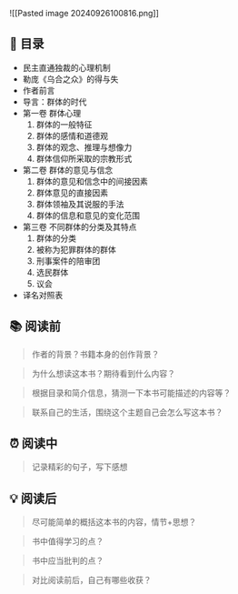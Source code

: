 ![[Pasted image 20240926100816.png]]
## 📑 目录
* 民主直通独裁的心理机制  
* 勒庞《乌合之众》的得与失  
* 作者前言  
* 导言：群体的时代  
* 第一卷 群体心理  
	1. 群体的一般特征  
	2. 群体的感情和道德观  
	3. 群体的观念、推理与想像力  
	4. 群体信仰所采取的宗教形式  
* 第二卷 群体的意见与信念  
	1. 群体的意见和信念中的间接因素  
	2. 群体意见的直接因素  
	3. 群体领袖及其说服的手法  
	4. 群体的信息和意见的变化范围  
* 第三卷 不同群体的分类及其特点  
	1. 群体的分类  
	2. 被称为犯罪群体的群体  
	3. 刑事案件的陪审团  
	4. 选民群体  
	5. 议会  
* 译名对照表
## 📚 阅读前
> 作者的背景？书籍本身的创作背景？

> 为什么想读这本书？期待看到什么内容？

> 根据目录和简介信息，猜测一下本书可能描述的内容等？

> 联系自己的生活，围绕这个主题自己会怎么写这本书？
## ⏰ 阅读中
> 记录精彩的句子，写下感想
##  💡 阅读后
> 尽可能简单的概括这本书的内容，情节+思想？

> 书中值得学习的点？

> 书中应当批判的点？

> 对比阅读前后，自己有哪些收获？ 
